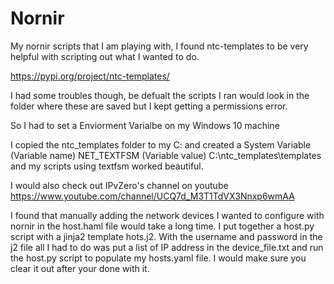 # Nornir
My nornir scripts that I am playing with, I found ntc-templates to be very helpful with scripting out what I wanted to do.

https://pypi.org/project/ntc-templates/



I had some troubles though, be defualt the scripts I ran would look in the folder where these are saved but I kept getting a permissions error.

So I had to set a Enviorment Varialbe on my Windows 10 machine

I copied the ntc_templates folder to my C: and created a System Variable  (Variable name) NET_TEXTFSM (Variable value) C:\ntc_templates\templates and my scripts 
using textfsm worked beautiful.

I would also check out IPvZero's channel on youtube https://www.youtube.com/channel/UCQ7d_M3T1TdVX3Nnxp6wmAA 


I found that manually adding the network devices I wanted to configure with nornir in the host.haml file would take a long time.  I put together a host.py script with a jinja2 template hots.j2.  With the username and password in the j2 file all I had to do was put a list of IP address in the device_file.txt and run the host.py script to populate my hosts.yaml file.  I would make sure you clear it out after your done with it.

